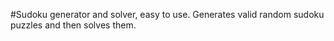 #Sudoku generator and solver, easy to use.
Generates valid random sudoku puzzles and then solves them.
